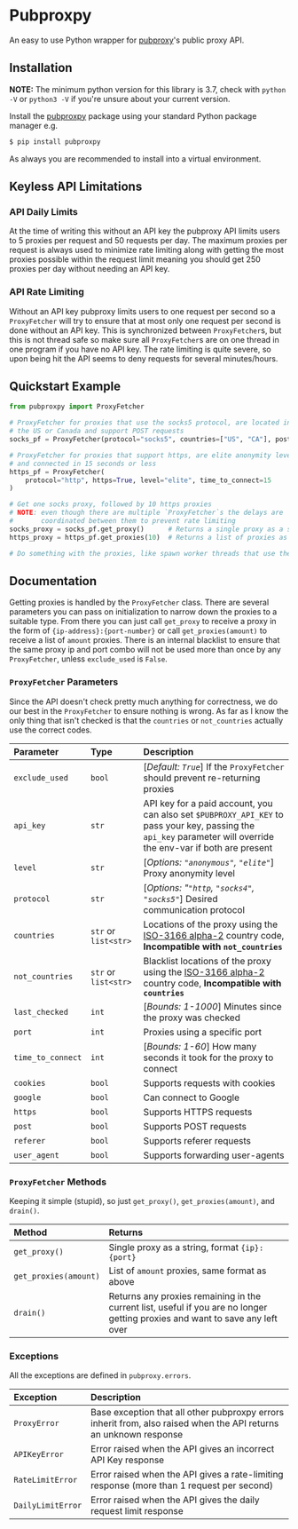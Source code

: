 # Pubproxpy

An easy to use Python wrapper for [pubproxy](http://pubproxy.com)'s public proxy API.

## Installation

**NOTE:** The minimum python version for this library is 3.7, check with `python -V` or `python3 -V` if you're unsure about your current version.

Install the [pubproxpy](https://pypi.org/project/pubproxpy/) package using your standard Python package manager e.g.

```bash
$ pip install pubproxpy
```

As always you are recommended to install into a virtual environment.

## Keyless API Limitations

### API Daily Limits

At the time of writing this without an API key the pubproxy API limits users to 5 proxies per request and 50 requests per day. The maximum proxies per request is always used to minimize rate limiting along with getting the most proxies possible within the request limit meaning you should get 250 proxies per day without needing an API key.

### API Rate Limiting

Without an API key pubproxy limits users to one request per second so a `ProxyFetcher` will try to ensure that at most only one request per second is done without an API key. This is synchronized between `ProxyFetcher`s, but this is not thread safe so make sure all `ProxyFetcher`s are on one thread in one program if you have no API key. The rate limiting is quite severe, so upon being hit the API seems to deny requests for several minutes/hours.

## Quickstart Example

```python
from pubproxpy import ProxyFetcher

# ProxyFetcher for proxies that use the socks5 protocol, are located in
# the US or Canada and support POST requests
socks_pf = ProxyFetcher(protocol="socks5", countries=["US", "CA"], post=True)

# ProxyFetcher for proxies that support https, are elite anonymity level,
# and connected in 15 seconds or less
https_pf = ProxyFetcher(
    protocol="http", https=True, level="elite", time_to_connect=15
)

# Get one socks proxy, followed by 10 https proxies
# NOTE: even though there are multiple `ProxyFetcher`s the delays are
#       coordinated between them to prevent rate limiting
socks_proxy = socks_pf.get_proxy()      # Returns a single proxy as a string
https_proxy = https_pf.get_proxies(10)  # Returns a list of proxies as strings

# Do something with the proxies, like spawn worker threads that use them
```

## Documentation

Getting proxies is handled by the `ProxyFetcher` class. There are several parameters you can pass on initialization to narrow down the proxies to a suitable type. From there you can just call `get_proxy` to receive a proxy in the form of `{ip-address}:{port-number}` or call `get_proxies(amount)` to receive a list of `amount` proxies. There is an internal blacklist to ensure that the same proxy ip and port combo will not be used more than once by any `ProxyFetcher`, unless `exclude_used` is `False`.

### `ProxyFetcher` Parameters

Since the API doesn't check pretty much anything for correctness, we do our best in the `ProxyFetcher` to ensure nothing is wrong. As far as I know the only thing that isn't checked is that the `countries` or `not_countries` actually use the correct codes.

|Parameter|Type|Description|
|:--|:--|:--|
|`exclude_used`|`bool` |[_Default: `True`_] If the `ProxyFetcher` should prevent re-returning proxies|
|`api_key`|`str`|API key for a paid account, you can also set `$PUBPROXY_API_KEY` to pass your key, passing the `api_key` parameter will override the env-var if both are present|
|`level`|`str`|[_Options: `"anonymous"`, `"elite"`_] Proxy anonymity level|
|`protocol`|`str`|[_Options: "`"http`, `"socks4"`, `"socks5"`_] Desired communication protocol|
|`countries`|`str` or `list<str>`|Locations of the proxy using the [ISO-3166 alpha-2](https://en.wikipedia.org/wiki/ISO_3166-1_alpha-2) country code, **Incompatible with `not_countries`**|
|`not_countries`|`str` or `list<str>`|Blacklist locations of the proxy using the [ISO-3166 alpha-2](https://en.wikipedia.org/wiki/ISO_3166-1_alpha-2) country code, **Incompatible with `countries`**|
|`last_checked`|`int`|[_Bounds: 1-1000_] Minutes since the proxy was checked|
|`port`|`int`|Proxies using a specific port|
|`time_to_connect`|`int`|[_Bounds: 1-60_] How many seconds it took for the proxy to connect|
|`cookies`|`bool`|Supports requests with cookies|
|`google`|`bool`|Can connect to Google|
|`https`|`bool`|Supports HTTPS requests|
|`post`|`bool`|Supports POST requests|
|`referer`|`bool`|Supports referer requests|
|`user_agent`|`bool`|Supports forwarding user-agents|

### `ProxyFetcher` Methods

Keeping it simple (stupid), so just `get_proxy()`, `get_proxies(amount)`, and `drain()`.

|Method|Returns|
|:--|:--|
|`get_proxy()`|Single proxy as a string, format `{ip}:{port}`|
|`get_proxies(amount)`|List of `amount` proxies, same format as above|
|`drain()`|Returns any proxies remaining in the current list, useful if you are no longer getting proxies and want to save any left over|

### Exceptions

All the exceptions are defined in `pubproxy.errors`.

|Exception|Description|
|:--|:--|
|`ProxyError`|Base exception that all other pubproxpy errors inherit from, also raised when the API returns an unknown response|
|`APIKeyError`|Error raised when the API gives an incorrect API Key response|
|`RateLimitError`|Error raised when the API gives a rate-limiting response (more than 1 request per second)|
|`DailyLimitError`|Error raised when the API gives the daily request limit response|


